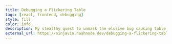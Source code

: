 ```yaml
---
title: Debugging a Flickering Table
tags: [react, frontend, debugging]
style: fill
color: info
description: My stealthy quest to unmask the elusive bug causing table chaos, proving that even in the world of React, true ninjas strike with precision and a well-placed useMemo.
external_url: https://ninjavin.hashnode.dev/debugging-a-flickering-table
---
```

